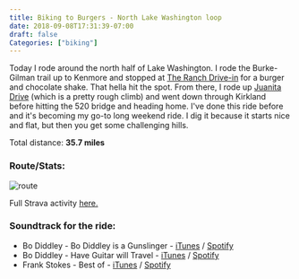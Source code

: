 ```yaml
---
title: Biking to Burgers - North Lake Washington loop
date: 2018-09-08T17:31:39-07:00
draft: false
Categories: ["biking"]
---
```


Today I rode around the north half of Lake Washington\. I rode the Burke\-Gilman trail up to Kenmore and stopped at [The Ranch Drive\-in](http://www.ranchdrivein.com) for a burger and chocolate shake\. That hella hit the spot\. From there, I rode up [Juanita Drive](http://www.bicycleclimbs.com/Default.aspx?ClimbId=21) \(which is a pretty rough climb\) and went down through Kirkland before hitting the 520 bridge and heading home\. I've done this ride before and it's becoming my go-to long weekend ride. I dig it because it starts nice and flat, but then you get some challenging hills.

Total distance: **35\.7 miles**
### Route/Stats:
![route](/images/IMG_1949.JPG)

Full Strava activity [here.](https://www.strava.com/activities/1828471767)

### Soundtrack for the ride:

* Bo Diddley - Bo Diddley is a Gunslinger - [iTunes](https://itunes.apple.com/us/album/bo-diddley-is-a-gunslinger/6778353) / [Spotify](https://open.spotify.com/album/2bMibmPQcEfeyd0Km2rHNU)
* Bo Diddley - Have Guitar will Travel - [iTunes](https://itunes.apple.com/us/album/have-guitar-will-travel/1109023109) / [Spotify](https://open.spotify.com/album/1L4O7czcqKXZcKzv7Xg1YF)
* Frank Stokes - Best of - [iTunes](https://itunes.apple.com/us/album/the-best-of-frank-stokes/797837202) / [Spotify](https://open.spotify.com/album/5el2MJDFH4QMdYnFbWPpIu)
